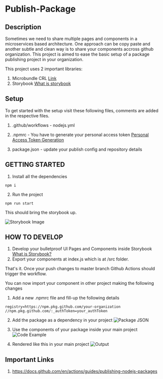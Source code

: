 # Publish-Package

## Description

Sometimes we need to share multiple pages and components in a microservices based architecture. One approach can be copy paste and another subtle and clean way is to share your components accross github organization. This project is aimed to ease the basic setup of a package publishing project in your organization.

This project uses 2 important libraries:

1. Microbundle CRL [Link](https://www.npmjs.com/package/microbundle-crl)
2. Storybook [What is storybook](https://storybook.js.org/)

## Setup

To get started with the setup visit these following files, comments are added in the respective files.

1. .github/workflows - nodejs.yml

2. .npmrc - You have to generate your personal access token [Personal Access Token Generation](https://docs.github.com/en/github/authenticating-to-github/creating-a-personal-access-token)
3. package.json - update your publish config and repository details

## GETTING STARTED

1. Install all the dependencies

```
npm i

```

2. Run the project

```
npm run start

```

This should bring the storybook up.

![Storybook Image](https://i.ibb.co/Y3dJXBG/Screenshot-2021-03-23-at-8-49-33-AM.png)

## HOW TO DEVELOP

1. Develop your bulletproof UI Pages and Components inside Storybook [What is Storybook?](https://storybook.js.org/)
2. Export your components at index.js which is at /src folder.

That's it.
Once your push changes to master branch Github Actions should trigger the workflow.

You can now import your component in other project making the following changes

1. Add a new .npmrc file and fill-up the following details

```
registry=https://npm.pkg.github.com/your-organization
//npm.pkg.github.com/:_authToken=your_authToken
```

2. Add the package as a dependency in your project
   ![Package JSON](https://i.ibb.co/3MhKzSw/Screenshot-2021-03-23-at-8-38-36-AM.png)

3. Use the components of your package inside your main project
   ![Code Example](https://i.ibb.co/W2qJDGH/Screenshot-2021-03-23-at-8-36-04-AM.png)

4. Rendered like this in your main project
   ![Output](https://i.ibb.co/3TZZ7H4/Screenshot-2021-03-23-at-8-45-53-AM.png)

## Important Links

1. https://docs.github.com/en/actions/guides/publishing-nodejs-packages

